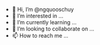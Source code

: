 - 👋 Hi, I’m @ngquooschuy
- 👀 I’m interested in ...
- 🌱 I’m currently learning ...
- 💞️ I’m looking to collaborate on ...
- 📫 How to reach me ...

<!---
ngquooschuy/ngquooschuy is a ✨ special ✨ repository because its `README.md` (this file) appears on your GitHub profile.
You can click the Preview link to take a look at your changes.
--->
